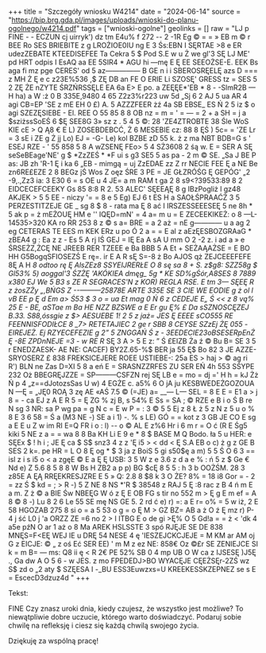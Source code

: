 +++
title = "Szczegóły wniosku W4214"
date = "2024-06-14"
source = "https://bip.brg.gda.pl/images/uploads/wnioski-do-planu-ogolnego/w4214.pdf"
tags = ["wnioski-ogolne"]
geolinks = []
raw = "LJ p  FINE - - ECZUN cj uirryk') dz tm E4u% f 272 -- 2 -1R Eg © = = » EB m ©  r BEE Ro SES  BRIEBITE  z g  LROŻIOE0IU ng E 3 Śs:EBN I SĘRTAE  >8 e ER udezZEBATE  KTEEDISEFEE Ta Cekra 5 $ Pod  S.E w u Ż  we  gl'3 SĘ  LJ ME' pd HRT odpis I EsAQ aa EE  5SIR4 * AGU hi —mę E Ę EE SEEOŻSE-E. EEK  Bs aga fi mz pge CERES' od 5 az————— B GE n i i  SBEROSRĘELĘ azs D === z MH Ż Ę e c z23E%536 ,$ ZĘ DB an FE O ERIE Li SZOSĘ'  GRESS tz = SES 5 2 ZĘ ŻE nZYTE ŚRZŃRSSĘLE EA 6a E> E po. a ZEĘĘE*'EB * 8 - -SlmR2B — H ha) a  W :ż 0 B 335E,9480 4 65 Z2z3%r223 uw 5d „Sj 6 2 AJ 5 ua AR 4 agi CB=EP 'SE z mE EH 0 £) A. 5 AZZZFEER żź 4a SB EBSE_ ES Ń 2 5 iz $ o agi SZEZĘSIEBE - El. REE  O 55 85 8 8 OB nz = m = ' = —  = 2 + a SH = j a $sziżssSoEŚ 6 $Ę  SEE8G 3» sz z . 5 4 5 ©: 28 'ZE4ZTROBTE 38 Śle WoS KIE cE > Q Ą8 € E L) ZOSEBDEBCĆ, Ż 6 MESEBIE  cz: 88 8  ĘŚ ) 5c= = 'ZE Lr  = 3 sE  i ZE g Ż jj Lo) EJ = -G- Le) kol BZBE zD 55 k. ż z  ma NBT BDB=G s '  ESEJ RZE - ' 55 858 5 8 A wZSENĘ FEo> 5 4 SŻ3608 2 śą  w. E = SER A SĘ seSeBEage'NE' g $ *ZzZEŚ * *F ui s g3 SE5 5 as pa - 2 m © SE. „Sa J   BE P  as: JB zh 'R-1 Ę i ka 6 „EB - mimgą = uj  ZzEDAE zz Z rr NECIE FEE Ę a NE Be zn6RE£EZE 2 8 BEGz jŚ Wos Z oęz ŚRE 3 PE = JE GŁZRÓŚG Ę  GEPÓG' „2 -9,.,Zz3 ia: 3 E30 6 = s OE u 4 JE=  a m  RAM  t ga 2 8 s9<?39533:89 8 2  EIDCECEFCEEKY Gs 85 8:8 R 2. 53 ALEC' SĘEEĄĘ 8 g IBzPogliż l gz48  AKJEK > 5 5 EE - niczy '= = 8 e 5 Eg) EJ 6 t ES H a   SAOŁŚPRAAĆŻ 3 5 PERZESTITZEJE  GE _ sg 8 $ 8 - rata ma Ę 8 ać I  IRSZESSEEESEĘ 5 ne 8h * 5 ak p = ż mEŻOUĘ HM e '' IQĘD=mN' = 4  a= m u = E ZECEEKIKEŻ: o 8 —L-14535>320 KA ro RR 253 8 z © s a= BRE = a 2 aż  = nE g———— u a ag  2 eg CETERAS TE EES m KEK  ERz u po Ó 2 a = = E al z aEzĘESBOZGRAaG * zBEA4 g : Ea z z - Es 5 A rj IŚ GEJ = IĘ Ea A sA U mm O 2 -2 z. i ad a » e ŚRSEŻZ,ŻCĘ NE JREEB RER TZEEE e Ba BBB 5 A Et + SEŻAĄAŻSE = E BO HH G5BogqSFIOSEZŚ E rę=. ir E A R sĘ S=-8 ż Bo AJOS qż ZEJCEEEFEFE 8Ę A H *8 odtoo rę Ę AlsZEz8 SSYEIJRERŁE O 8 sę sa 8 + S. z$g8: SZZ58g $ Gl53% 5) aoggal'3 ŚZŻĘ 'AKÓKIEA dmęg_ 5g * KE SD%gŚór,A8SES 8 7889 x380 EJ  We 5 B3 s ZE R  SEGRACES'N z KOR)  REGLA RSE. E tm 3— SĘEĘ  R z żosZŻy „,BŃGS Z --———25878E ARTE 335E SE 3 CIE WE EODIE g ż ol l vB EE p Ę d Em a> Ś53 $ 3 o = ua Et mag 0 Ń 6 z  CEDEJE E„ Ś << z 8 vą% 25 E - BE, aSTae m  Ba HE NZZ BZSWE  a E Er gu Ę% £ Da sSZNOSCĘZEJ B.33. S88,óssgie z $> AESUEBE 1! 2 5 z jaż=  JES Ę EEEE sCO555 RE FEENNISFODIŁCE  8 _7> RETETAJIEC 2 ge r SBB 8 CEYSE SZzEj ŻĘ 055 -EIREJEŻ. Ej RZYECEFEZIE g 2” 5 ZNGGAŃ  Ś z - $3 EEDECIE 23 oBSESERpEn% g m  — a AZĘ iu 58 ga Go są 0 b az = = z > '> e = Ba HO „W e -ETSTEKETEEEJRID  788583 38 858 „BRZIE SZERSZE osCGR BELI ZEE 0 = 6 ag BĘ tg ra « 54 ŻE 2 Ę ACZSRJENE gr Gaz M EEE >GG gluB EE N SG 32% ŻŚ 8 m WETWRKEEPIEEA: ż SE  EBEOLITORE R AA m 08 SE 348 3 ar (3 5 0 „—=zo$Ż Ę -8E  ZPDnNEJE =3 - w RE R* SĘ 3 A > 5 E  z: ”  Ś £EIZB Ża ź © Bu B= SE 3 5 r ENEDZAESK- AE NE: CACEF) BY2Z.65-%$ BER ja 55 Ę$ Bo 82 3 JE AZZE-SRYOSERZ £ 838 FREKSICEJERE ROEE USTIEBE-: 25a ES > haj > © ag ri R') BLN ne Zas D=XI 5 8 a eń E = SRASNZZRFES ZU SER EŃ 4h 553 SŚYPE 232 Oż BBEGRĘJZZE = SP———CSFZN rej SĘ LB e = mo = dj =' H h =  kJ Żż Ń p 4 „z==dJotozsSas U w) 4  EGŻE c. a5% 6 O jA ju KESBWEDEŻGOZOUA N —Ę = „JĘ0 ROĄ 3 zę AE «AŚ 7.5 ©  (=JE) a= __—  L— SEL = 8 E E = E1 a > j 8 = - ca EJ z  A E R  5 = Ę ZG % zj B, s 54% E Ss = SA ; © RZE e  B i o Ś B re N sg 3 NR: sa  P wg pa = g N c = E w P = : 3 © 5 5 Ej z 8 Ł ż 5 z N z 5 u o % 8 E 3 6 58 = Ś a (M3 NE -) SE a i 1) -. % s LE) GÓ = = kot z 3 GB JE CO E sg a E E u Z w im RI E=Q FR i o : l) -- o © AL E z%6 Hr i 6 m r = O ć (R E Śg5 kiki 5 NE z a = = wa 8 8 Ba KH Li E 9 e * 8 $ BASE M Q Bodo. ła 5 u HER: e SĘEx $ ! h i ; JE Ę ca $ S$ snz3 4 z  z 'Ę i5 > < dd < Ę S.A EB o c) ż g z GE B SES 2 k=. pe HR = L O 8 Ę og * $ 3 ja z BoiS 5 gi s50$ę a m) 5 5 Ś O 6  3 == isl z i s i5 o < a zgęE © E a Ę Ę USB: 3 5 W z e 3.6 z d  a e % : ń 5 z $ Ge € Nd e) Z 5.6 8 5 8 8 W Bs H ZB2 a p p) BG $cĘ 8 5 5 : h 3 b OOŻŚM. 28 3 z85E A ĘĄ  RRĘEKRESJZRE E 5 » Q: 2.8 8 $8 k 3 O ŻE? 8% = 18 i8 Gor = - 2 = zz Ś $ kd = ; > R -) 5 Z NE 8 NS *'R $ 38548 z RAJ 5 Ę :8 rac z B 4 ń m E a m. Z   ż © a BIE  Św NBEĘG W ó z Ę E  OB FG s tir no 552 m > Ę g E m ef = A 8 © 8 -) Lu 8 2 6 Le 55 SE mę NS GE 5. 2 rd ć e) r) =: a E r= o%  = 5 w iż, 2 E 58 HGOZAB 275 8 si o = a 5 53 o g = o Ę M > GZ BZ= AB a ż O ź Ę mz r) P-4 j ść L0 j 'a ORZZ ZE =6 no 2 > I ITBG E o de gi >Ę% O 5 Gd!a = = ż < 'dk 4 a5e pźN O ar 1 aż o 8 Ma AREK HSLSSTE 3 spó RJĘJE SE DE 838 MNĘS=F<EĘ WEJ IE u DRĘ 54 NESE 4 ę 'IESZEJCKCJEJE = M KM ar AM oj G z EICJE: © „ z oś Eć SER EE) ' m M z ez NE: 858€ Oz ©£r SE ZENIEJCE SI k = m B= — ms: Q8 ii ę < R 2€ PE 52% SB 0 4 mp UB O W ca z IJSESĘ )J5Ę ., Ga dw A O 5 6 - w JES. z mo FPEDEDJ>BO WYACĘJE CĘEŻSĘr-2ZŚ wz S$ zd o „2 aty $ SZĘESA I -_BU ESS3Euwzxs=U KREEKESSKZEPNEZ se s E = EscecD3dzuz4d "
+++

Tekst: 

FINE
Czy znasz uroki dnia, kiedy czujesz, że wszystko jest możliwe? To niewątpliwie dobre uczucie, którego warto doświadczyć. Podaruj sobie chwilę na refleksję i ciesz się każdą chwilą swojego życia.

Dziękuję za wspólną pracę!


